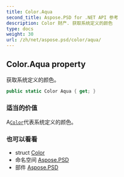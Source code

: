 ```yaml
---
title: Color.Aqua
second_title: Aspose.PSD for .NET API 参考
description: Color 财产. 获取系统定义的颜色
type: docs
weight: 30
url: /zh/net/aspose.psd/color/aqua/
---
```

## Color.Aqua property

获取系统定义的颜色。

```csharp
public static Color Aqua { get; }
```

### 适当的价值

A[`Color`](../)代表系统定义的颜色。

### 也可以看看

* struct [Color](../)
* 命名空间 [Aspose.PSD](../../color/)
* 部件 [Aspose.PSD](../../../)


